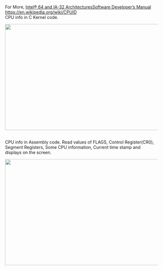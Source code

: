 For More, <a href="https://www.intel.com/content/dam/www/public/us/en/documents/manuals/64-ia-32-architectures-software-developer-instruction-set-reference-manual-325383.pdf">Intel® 64 and IA-32 ArchitecturesSoftware Developer’s Manual</a>
<br/><a href="https://en.wikipedia.org/wiki/CPUID">https://en.wikipedia.org/wiki/CPUID</a>
<br/>CPU info in C Kernel code.

<img src="https://raw.githubusercontent.com/pritamzope/OS/master/CPUInfo/cpu_info_c/cpuinfo_c.png" width="600" height="350"/>

<br/>CPU info in Assembly code.
Read values of FLAGS, Control Register(CR0), Segment Registers, Some CPU information, Current time stamp and displays on the screen.

<img src="https://raw.githubusercontent.com/pritamzope/OS/master/CPUInfo/asm/cpuinfo_asm.png" width="600" height="350"/>

